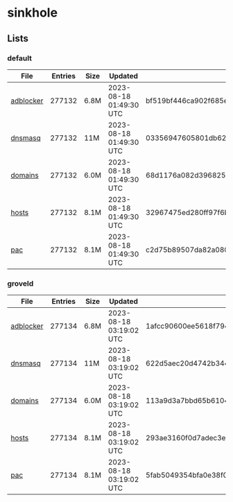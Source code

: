 # sinkhole

## Lists

### default

|File|Entries|Size|Updated|Hash|
|-|-|-|-|-|
|[adblocker](https://raw.githubusercontent.com/groveld/sinkhole/lists/default/adblocker.txt)|277132|6.8M|2023-08-18 01:49:30 UTC|bf519bf446ca902f685e38f1ffc294889dede23b4e9b4dcf31be8dc20235780f|
|[dnsmasq](https://raw.githubusercontent.com/groveld/sinkhole/lists/default/dnsmasq.txt)|277132|11M|2023-08-18 01:49:30 UTC|03356947605801db62b0c6ba7adca4ed42f3a2d4c8eb982dd3d3dfe077e95e88|
|[domains](https://raw.githubusercontent.com/groveld/sinkhole/lists/default/domains.txt)|277132|6.0M|2023-08-18 01:49:30 UTC|68d1176a082d39682539b544ae205e43b83cfc478814b3b74c181e0fbaa50ac3|
|[hosts](https://raw.githubusercontent.com/groveld/sinkhole/lists/default/hosts.txt)|277132|8.1M|2023-08-18 01:49:30 UTC|32967475ed280ff97f6b59b9b8c1fbfb60bee710094de09254683bae08fbc399|
|[pac](https://raw.githubusercontent.com/groveld/sinkhole/lists/default/pac.txt)|277132|8.1M|2023-08-18 01:49:30 UTC|c2d75b89507da82a080872327881056dd36ae79b6467f2d905284eacd8d6db95|

### groveld

|File|Entries|Size|Updated|Hash|
|-|-|-|-|-|
|[adblocker](https://raw.githubusercontent.com/groveld/sinkhole/lists/groveld/adblocker.txt)|277134|6.8M|2023-08-18 03:19:02 UTC|1afcc90600ee5618f7944e6fafe7810f89d46b1098aebeb2e3df0850e72298c1|
|[dnsmasq](https://raw.githubusercontent.com/groveld/sinkhole/lists/groveld/dnsmasq.txt)|277134|11M|2023-08-18 03:19:02 UTC|622d5aec20d4742b344aedcc93e281cee2a4f7816c6f5b827958967e8eeedbf4|
|[domains](https://raw.githubusercontent.com/groveld/sinkhole/lists/groveld/domains.txt)|277134|6.0M|2023-08-18 03:19:02 UTC|113a9d3a7bbd65b6104db20306a94ad4ec04554ccd0e34a10f21d98926a66645|
|[hosts](https://raw.githubusercontent.com/groveld/sinkhole/lists/groveld/hosts.txt)|277134|8.1M|2023-08-18 03:19:02 UTC|293ae3160f0d7adec3e15587eaf921e12d47404ca6ca6c7e25db37c8a7a9f2e5|
|[pac](https://raw.githubusercontent.com/groveld/sinkhole/lists/groveld/pac.txt)|277134|8.1M|2023-08-18 03:19:02 UTC|5fab5049354bfa0e38f06aa19a8ca0c1f02feebee6151651ffb2e197e837870c|
